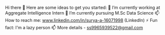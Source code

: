 Hi there 👋
Here are some ideas to get you started:
   🔭 I’m currently working at Aggregate Intelligence Intern
   🌱 I’m currently pursuing M.Sc Data Science
   📫 How to reach me: www.linkedin.com/in/surya-a-16071998 (LinkedIn)
   ⚡ Fun fact: I'm a lazy person
   📫 More details - ss9965939522@gmail.com

<!---
SuryaSurya1998/SuryaSurya1998 is a ✨ special ✨ repository because its `README.md` (this file) appears on your GitHub profile.
You can click the Preview link to take a look at your changes.
--->
